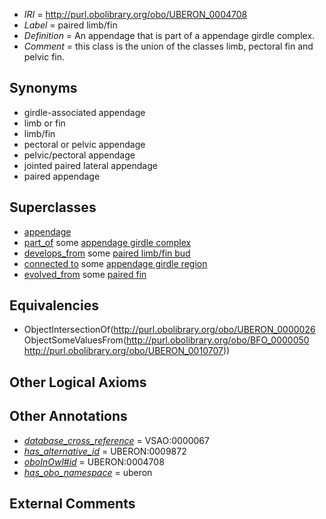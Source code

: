  * *IRI* = http://purl.obolibrary.org/obo/UBERON_0004708
 * *Label* = paired limb/fin
 * *Definition* = An appendage that is part of a appendage girdle complex.
 * *Comment* = this class is the union of the classes limb, pectoral fin and pelvic fin.

## Synonyms

 * girdle-associated appendage
 * limb or fin
 * limb/fin
 * pectoral or pelvic appendage
 * pelvic/pectoral appendage
 * jointed paired lateral appendage
 * paired appendage

## Superclasses

 * [appendage](../../UBERON/26/UBERON_0000026.md)
 * [part_of](../../BFO/50/BFO_0000050.md) some [appendage girdle complex](../../UBERON/07/UBERON_0010707.md)
 * [develops_from](../../RO/02/RO_0002202.md) some [paired limb/fin bud](../../UBERON/57/UBERON_0004357.md)
 * [connected to](../../UBREL/01/UBREL_0000001.md) some [appendage girdle region](../../UBERON/23/UBERON_0007823.md)
 * [evolved_from](../../core#evolved/om/core#evolved_from.md) some [paired fin](../../UBERON/34/UBERON_0002534.md)

## Equivalencies

 * ObjectIntersectionOf(<http://purl.obolibrary.org/obo/UBERON_0000026> ObjectSomeValuesFrom(<http://purl.obolibrary.org/obo/BFO_0000050> <http://purl.obolibrary.org/obo/UBERON_0010707>))

## Other Logical Axioms


## Other Annotations

 * *[database_cross_reference](../../ef/oboInOwl#hasDbXref.md)* = VSAO:0000067
 * *[has_alternative_id](../../Id/oboInOwl#hasAlternativeId.md)* = UBERON:0009872
 * *[oboInOwl#id](../../id/oboInOwl#id.md)* = UBERON:0004708
 * *[has_obo_namespace](../../ce/oboInOwl#hasOBONamespace.md)* = uberon

## External Comments

